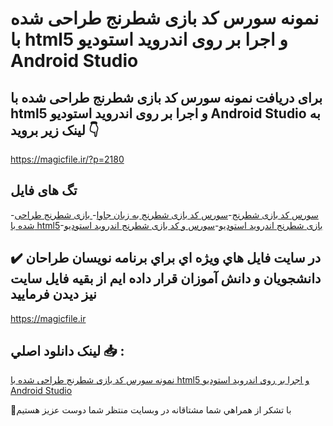 # نمونه سورس کد بازی شطرنج طراحی شده با html5 و اجرا بر روی اندروید استودیو Android Studio

## برای دریافت نمونه سورس کد بازی شطرنج طراحی شده با html5 و اجرا بر روی اندروید استودیو Android Studio به لینک زیر بروید 👇

https://magicfile.ir/?p=2180

## تگ های فایل

-[سورس کد بازی شطرنج](https://magicfile.ir/product/%d8%b3%d9%88%d8%b1%d8%b3-%d9%88-%da%a9%d8%af-%d8%a8%d8%a7%d8%b2%db%8c-%d8%b4%d8%b7%d8%b1%d9%86%d8%ac-%d8%a7%d9%86%d8%af%d8%b1%d9%88%db%8c%d8%af-%d8%a7%d8%b3%d8%aa%d9%88%d8%af%db%8c%d9%88-android-studio/)-[سورس کد بازی شطرنج به زبان جاوا](https://magicfile.ir/product/%d8%b3%d9%88%d8%b1%d8%b3-%d9%88-%da%a9%d8%af-%d8%a8%d8%a7%d8%b2%db%8c-%d8%b4%d8%b7%d8%b1%d9%86%d8%ac-%d8%a7%d9%86%d8%af%d8%b1%d9%88%db%8c%d8%af-%d8%a7%d8%b3%d8%aa%d9%88%d8%af%db%8c%d9%88-android-studio/)-[ بازی شطرنج طراحی شده با html5](https://magicfile.ir/product/%d8%b3%d9%88%d8%b1%d8%b3-%d9%88-%da%a9%d8%af-%d8%a8%d8%a7%d8%b2%db%8c-%d8%b4%d8%b7%d8%b1%d9%86%d8%ac-%d8%a7%d9%86%d8%af%d8%b1%d9%88%db%8c%d8%af-%d8%a7%d8%b3%d8%aa%d9%88%d8%af%db%8c%d9%88-android-studio/)-[بازی شطرنج اندروید استودیو](https://magicfile.ir/product/%d8%b3%d9%88%d8%b1%d8%b3-%d9%88-%da%a9%d8%af-%d8%a8%d8%a7%d8%b2%db%8c-%d8%b4%d8%b7%d8%b1%d9%86%d8%ac-%d8%a7%d9%86%d8%af%d8%b1%d9%88%db%8c%d8%af-%d8%a7%d8%b3%d8%aa%d9%88%d8%af%db%8c%d9%88-android-studio/)-[سورس و کد بازی شطرنج اندروید استودیو](https://magicfile.ir/product/%d8%b3%d9%88%d8%b1%d8%b3-%d9%88-%da%a9%d8%af-%d8%a8%d8%a7%d8%b2%db%8c-%d8%b4%d8%b7%d8%b1%d9%86%d8%ac-%d8%a7%d9%86%d8%af%d8%b1%d9%88%db%8c%d8%af-%d8%a7%d8%b3%d8%aa%d9%88%d8%af%db%8c%d9%88-android-studio/)

## ✔️ در سايت فايل هاي ويژه اي براي برنامه نويسان طراحان دانشجويان و دانش آموزان قرار داده ايم از بقيه فايل سايت نيز ديدن فرماييد

https://magicfile.ir


## لينک دانلود اصلي 📥 :

[نمونه سورس کد بازی شطرنج طراحی شده با html5 و اجرا بر روی اندروید استودیو Android Studio](https://magicfile.ir/product/%d8%b3%d9%88%d8%b1%d8%b3-%d9%88-%da%a9%d8%af-%d8%a8%d8%a7%d8%b2%db%8c-%d8%b4%d8%b7%d8%b1%d9%86%d8%ac-%d8%a7%d9%86%d8%af%d8%b1%d9%88%db%8c%d8%af-%d8%a7%d8%b3%d8%aa%d9%88%d8%af%db%8c%d9%88-android-studio/) 


🙏با تشکر از همراهي شما مشتاقانه در وبسایت منتظر شما دوست عزیز هستیم

